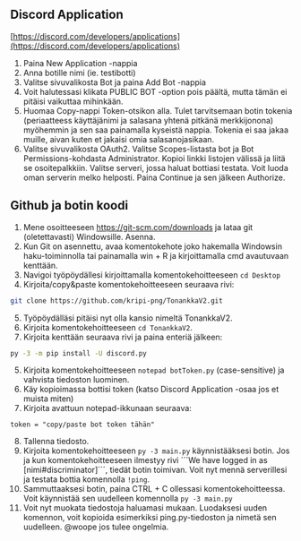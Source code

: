 ## Discord Application

[https://discord.com/developers/applications](https://discord.com/developers/applications)
1. Paina New Application -nappia
2. Anna botille nimi (ie. testibotti)
3. Valitse sivuvalikosta Bot ja paina Add Bot -nappia
4. Voit halutessasi klikata PUBLIC BOT -option pois päältä, mutta tämän ei pitäisi vaikuttaa mihinkään.
5. Huomaa Copy-nappi Token-otsikon alla. Tulet tarvitsemaan botin tokenia (periaatteess käyttäjänimi ja salasana yhtenä pitkänä merkkijonona) myöhemmin ja sen saa painamalla kyseistä nappia. Tokenia ei saa jakaa muille, aivan kuten et jakaisi omia salasanojasikaan.
6. Valitse sivuvalikosta OAuth2. Valitse Scopes-listasta bot ja Bot Permissions-kohdasta Administrator. Kopioi linkki listojen välissä ja liitä se osoitepalkkiin. Valitse serveri, jossa haluat bottiasi testata. Voit luoda oman serverin melko helposti. Paina Continue ja sen jälkeen Authorize.


## Github ja botin koodi
1. Mene osoitteeseen https://git-scm.com/downloads ja lataa git (oletettavasti) Windowsille. Asenna.
2. Kun Git on asennettu, avaa komentokehote joko hakemalla Windowsin haku-toiminnolla tai painamalla win + R ja kirjoittamalla cmd avautuvaan kenttään.
3. Navigoi työpöydällesi kirjoittamalla komentokehoitteeseen ```cd Desktop```
4. Kirjoita/copy&paste komentokehoitteeseen seuraava rivi:
```bash
git clone https://github.com/kripi-png/TonankkaV2.git
```
5. Työpöydälläsi pitäisi nyt olla kansio nimeltä TonankkaV2.
6. Kirjoita komentokehoitteeseen ```cd TonankkaV2```.
4. Kirjoita kenttään seuraava rivi ja paina enteriä jälkeen:
```bash
py -3 -m pip install -U discord.py
```
5. Kirjoita komentokehoitteeseen ```notepad botToken.py``` (case-sensitive) ja vahvista tiedoston luominen.
6. Käy kopioimassa bottisi token (katso Discord Application -osaa jos et muista miten)
7. Kirjoita avattuun notepad-ikkunaan seuraava:
```
token = "copy/paste bot token tähän"
```
8. Tallenna tiedosto.
9. Kirjoita komentokehoitteeseen ```py -3 main.py``` käynnistääksesi botin. Jos ja kun komentokehoitteeseen ilmestyy rivi ´´´We have logged in as [nimi#discriminator]´´´, tiedät botin toimivan. Voit nyt mennä serverillesi ja testata bottia komennolla ```!ping```.
10. Sammuttaaksesi botin, paina CTRL + C ollessasi komentokehoitteessa. Voit käynnistää sen uudelleen komennolla ```py -3 main.py```
11. Voit nyt muokata tiedostoja haluamasi mukaan. Luodaksesi uuden komennon, voit kopioida esimerkiksi ping.py-tiedoston ja nimetä sen uudelleen. @woope jos tulee ongelmia.
